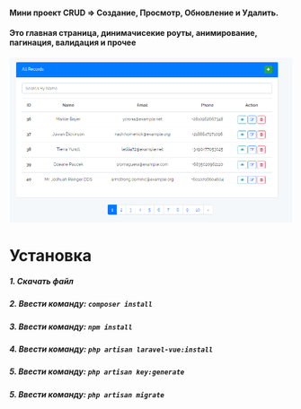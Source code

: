 #### Мини проект CRUD => Создание, Просмотр, Обновление и Удалить.

#### Это главная страница, динимачисекие роуты, анимирование, пагинация, валидация и прочее
![Home Page](screenshots/Capture.PNG)

                     

# Установка
                     
##### 1. Скачать файл
##### 2. Ввести команду: `composer install`
##### 3. Ввести команду: `npm install`
##### 4. Ввести команду: `php artisan laravel-vue:install`
##### 5. Ввести команду: `php artisan key:generate`
##### 5. Ввести команду: `php artisan migrate`




